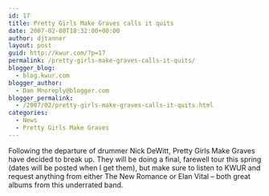 ```yaml
---
id: 17
title: Pretty Girls Make Graves calls it quits
date: 2007-02-08T18:32:00+00:00
author: djtanner
layout: post
guid: http://kwur.com/?p=17
permalink: /pretty-girls-make-graves-calls-it-quits/
blogger_blog:
  - blog.kwur.com
blogger_author:
  - Dan Mnoreply@blogger.com
blogger_permalink:
  - /2007/02/pretty-girls-make-graves-calls-it-quits.html
categories:
  - News
  - Pretty Girls Make Graves
---
```

<div class="pf-content">
  <p>
    Following the departure of drummer Nick DeWitt, Pretty Girls Make Graves have decided to break up. They will be doing a final, farewell tour this spring (dates will be posted when I get them), but make sure to listen to KWUR and request anything from either The New Romance or Elan Vital &#8211; both great albums from this underrated band.
  </p>
</div>